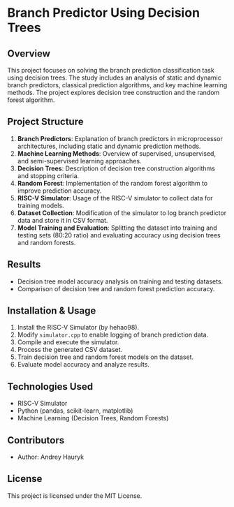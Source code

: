 # Branch Predictor Using Decision Trees

## Overview
This project focuses on solving the branch prediction classification task using decision trees. The study includes an analysis of static and dynamic branch predictors, classical prediction algorithms, and key machine learning methods. The project explores decision tree construction and the random forest algorithm.

## Project Structure
1. **Branch Predictors**: Explanation of branch predictors in microprocessor architectures, including static and dynamic prediction methods.
2. **Machine Learning Methods**: Overview of supervised, unsupervised, and semi-supervised learning approaches.
3. **Decision Trees**: Description of decision tree construction algorithms and stopping criteria.
4. **Random Forest**: Implementation of the random forest algorithm to improve prediction accuracy.
5. **RISC-V Simulator**: Usage of the RISC-V simulator to collect data for training models.
6. **Dataset Collection**: Modification of the simulator to log branch predictor data and store it in CSV format.
7. **Model Training and Evaluation**: Splitting the dataset into training and testing sets (80:20 ratio) and evaluating accuracy using decision trees and random forests.

## Results
- Decision tree model accuracy analysis on training and testing datasets.
- Comparison of decision tree and random forest prediction accuracy.

## Installation & Usage
1. Install the RISC-V Simulator (by hehao98).
2. Modify `simulator.cpp` to enable logging of branch prediction data.
3. Compile and execute the simulator.
4. Process the generated CSV dataset.
5. Train decision tree and random forest models on the dataset.
6. Evaluate model accuracy and analyze results.

## Technologies Used
- RISC-V Simulator
- Python (pandas, scikit-learn, matplotlib)
- Machine Learning (Decision Trees, Random Forests)

## Contributors
- Author: Andrey Hauryk

## License
This project is licensed under the MIT License.

